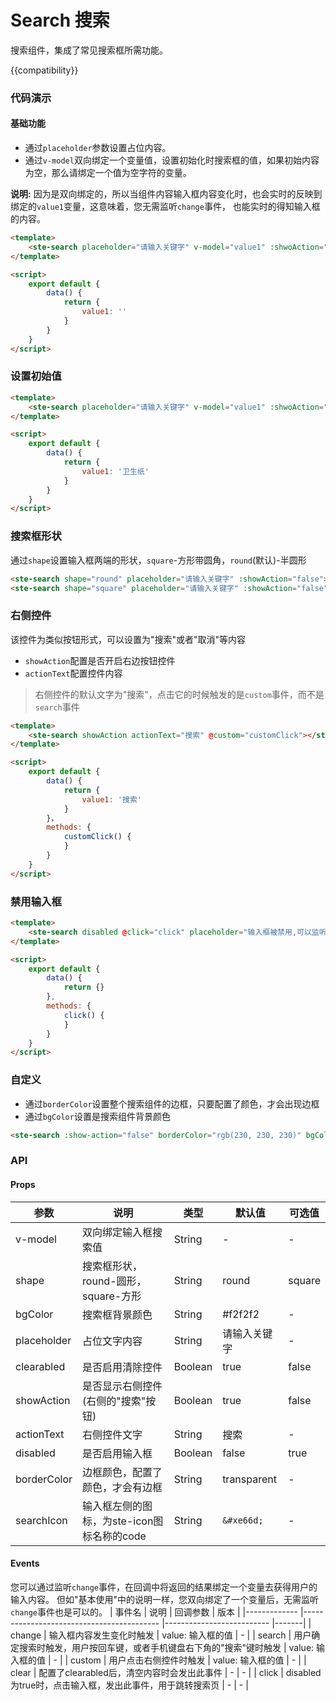 # Search 搜索
搜索组件，集成了常见搜索框所需功能。

{{compatibility}}

### 代码演示
#### 基础功能
- 通过`placeholder`参数设置占位内容。
- 通过`v-model`双向绑定一个变量值，设置初始化时搜索框的值，如果初始内容为空，那么请绑定一个值为空字符的变量。

**说明:** 因为是双向绑定的，所以当组件内容输入框内容变化时，也会实时的反映到绑定的`value1`变量，这意味着，您无需监听`change`事件， 也能实时的得知输入框的内容。

```html
<template>
	<ste-search placeholder="请输入关键字" v-model="value1" :shwoAction="false"></ste-search>
</template>

<script>
	export default {
		data() {
			return {
				value1: ''
			}
		}
	}
</script>
```

### 设置初始值
```html
<template>
	<ste-search placeholder="请输入关键字" v-model="value1" :shwoAction="false"></ste-search>
</template>

<script>
	export default {
		data() {
			return {
				value1: '卫生纸'
			}
		}
	}
</script>
```

### 搜索框形状
通过`shape`设置输入框两端的形状，`square`-方形带圆角，`round`(默认)-半圆形
```html
<ste-search shape="round" placeholder="请输入关键字" :showAction="false"></ste-search>
<ste-search shape="square" placeholder="请输入关键字" :showAction="false"></ste-search>
```


### 右侧控件
该控件为类似按钮形式，可以设置为"搜索"或者"取消"等内容
- `showAction`配置是否开启右边按钮控件
- `actionText`配置控件内容

> 右侧控件的默认文字为"搜索"，点击它的时候触发的是`custom`事件，而不是`search`事件

```html
<template>
	<ste-search showAction actionText="搜索" @custom="customClick"></ste-search>
</template>

<script>
	export default {
		data() {
			return {
				value1: '搜索'
			}
		}，
		methods: {
			customClick() {
			}
		}
	}
</script>
```

### 禁用输入框
```html
<template>
	<ste-search disabled @click="click" placeholder="输入框被禁用,可以监听点击事件进行跳转" :showAction="false"></ste-search>
</template>

<script>
	export default {
		data() {
			return {}
		},
		methods: {
			click() {
			}
		}
	}
</script>
```

### 自定义
- 通过`borderColor`设置整个搜索组件的边框，只要配置了颜色，才会出现边框
- 通过`bgColor`设置是搜索组件背景颜色
```html
<ste-search :show-action="false" borderColor="rgb(230, 230, 230)" bgColor="#fff"></ste-search>
```

### API
#### Props
| 参数			| 说明										| 类型		| 默认值			| 可选值	|
|---			|---										|---		|---			|---	|
| v-model		| 双向绑定输入框搜索值							| String	| -				| -		|
| shape			| 搜索框形状，round-圆形，square-方形			| String	| round			| square|
| bgColor		| 搜索框背景颜色								| String	| #f2f2f2		| -		|
| placeholder	| 占位文字内容								| String	| 请输入关键字	| -		|
| clearabled	| 是否启用清除控件							| Boolean	| true			| false	|
| showAction	| 是否显示右侧控件(右侧的"搜索"按钮)			| Boolean	| true			| false	|
| actionText	| 右侧控件文字								| String	| 搜索			| -		|
| disabled		| 是否启用输入框								| Boolean	| false			| true	|
| borderColor	| 边框颜色，配置了颜色，才会有边框				| String	| transparent	| -		|
| searchIcon	| 输入框左侧的图标，为ste-icon图标名称的code	| String	|`&#xe66d;`		| -		|


#### Events
您可以通过监听`change`事件，在回调中将返回的结果绑定一个变量去获得用户的输入内容。
但如"基本使用"中的说明一样，您双向绑定了一个变量后，无需监听`change`事件也是可以的。
| 事件名		| 说明															| 回调参数					| 版本	|
|-------------	|------------------------------------------						|--------------------------	|-------|
| change		| 输入框内容发生变化时触发											| value: 输入框的值			| -		|
| search		| 用户确定搜索时触发，用户按回车键，或者手机键盘右下角的"搜索"键时触发	| value: 输入框的值			| -		|
| custom		| 用户点击右侧控件时触发											| value: 输入框的值			| -		|
| clear			| 配置了clearabled后，清空内容时会发出此事件						| -							| -		|
| click			| disabled为true时，点击输入框，发出此事件，用于跳转搜索页			| -							| -		|


